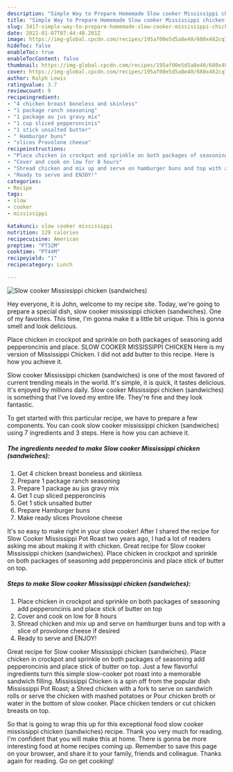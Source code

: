 ```yaml
---
description: "Simple Way to Prepare Homemade Slow cooker Mississippi chicken (sandwiches)"
title: "Simple Way to Prepare Homemade Slow cooker Mississippi chicken (sandwiches)"
slug: 3417-simple-way-to-prepare-homemade-slow-cooker-mississippi-chicken-sandwiches
date: 2022-01-07T07:44:48.201Z
image: https://img-global.cpcdn.com/recipes/195af00e5d5a8e40/680x482cq70/slow-cooker-mississippi-chicken-sandwiches-recipe-main-photo.jpg
hideToc: false
enableToc: true
enableTocContent: false
thumbnail: https://img-global.cpcdn.com/recipes/195af00e5d5a8e40/680x482cq70/slow-cooker-mississippi-chicken-sandwiches-recipe-main-photo.jpg
cover: https://img-global.cpcdn.com/recipes/195af00e5d5a8e40/680x482cq70/slow-cooker-mississippi-chicken-sandwiches-recipe-main-photo.jpg
author: Ralph Lewis
ratingvalue: 3.7
reviewcount: 9
recipeingredient:
- "4 chicken breast boneless and skinless"
- "1 package ranch seasoning"
- "1 package au jus gravy mix"
- "1 cup sliced pepperoncinis"
- "1 stick unsalted butter"
- " Hamburger buns"
- "slices Provolone cheese"
recipeinstructions:
- "Place chicken in crockpot and sprinkle on both packages of seasoning add pepperoncinis and place stick of butter on top"
- "Cover and cook on low for 8 hours"
- "Shread chicken and mix up and serve on hamburger buns and top with a slice of provolone cheese if desired"
- "Ready to serve and ENJOY!"
categories:
- Recipe
tags:
- slow
- cooker
- mississippi

katakunci: slow cooker mississippi 
nutrition: 129 calories
recipecuisine: American
preptime: "PT32M"
cooktime: "PT44M"
recipeyield: "1"
recipecategory: Lunch

---
```



![Slow cooker Mississippi chicken (sandwiches)](https://img-global.cpcdn.com/recipes/195af00e5d5a8e40/680x482cq70/slow-cooker-mississippi-chicken-sandwiches-recipe-main-photo.jpg)

Hey everyone, it is John, welcome to my recipe site. Today, we're going to prepare a special dish, slow cooker mississippi chicken (sandwiches). One of my favorites. This time, I'm gonna make it a little bit unique. This is gonna smell and look delicious.

Place chicken in crockpot and sprinkle on both packages of seasoning add pepperoncinis and place. SLOW COOKER MISSISSIPPI CHICKEN Here is my version of Mississippi Chicken. I did not add butter to this recipe. Here is how you achieve it.

Slow cooker Mississippi chicken (sandwiches) is one of the most favored of current trending meals in the world. It's simple, it is quick, it tastes delicious. It's enjoyed by millions daily. Slow cooker Mississippi chicken (sandwiches) is something that I've loved my entire life. They're fine and they look fantastic.


To get started with this particular recipe, we have to prepare a few components. You can cook slow cooker mississippi chicken (sandwiches) using 7 ingredients and 3 steps. Here is how you can achieve it.

<!--inarticleads1-->

##### The ingredients needed to make Slow cooker Mississippi chicken (sandwiches):

1. Get 4 chicken breast boneless and skinless
1. Prepare 1 package ranch seasoning
1. Prepare 1 package au jus gravy mix
1. Get 1 cup sliced pepperoncinis
1. Get 1 stick unsalted butter
1. Prepare  Hamburger buns
1. Make ready slices Provolone cheese


It&#39;s so easy to make right in your slow cooker! After I shared the recipe for Slow Cooker Mississippi Pot Roast two years ago, I had a lot of readers asking me about making it with chicken. Great recipe for Slow cooker Mississippi chicken (sandwiches). Place chicken in crockpot and sprinkle on both packages of seasoning add pepperoncinis and place stick of butter on top. 

<!--inarticleads2-->

##### Steps to make Slow cooker Mississippi chicken (sandwiches):

1. Place chicken in crockpot and sprinkle on both packages of seasoning add pepperoncinis and place stick of butter on top
1. Cover and cook on low for 8 hours
1. Shread chicken and mix up and serve on hamburger buns and top with a slice of provolone cheese if desired
1. Ready to serve and ENJOY!

Great recipe for Slow cooker Mississippi chicken (sandwiches). Place chicken in crockpot and sprinkle on both packages of seasoning add pepperoncinis and place stick of butter on top. Just a few flavorful ingredients turn this simple slow-cooker pot roast into a memorable sandwich filling. Mississippi Chicken is a spin off from the popular dish Mississippi Pot Roast; a Shred chicken with a fork to serve on sandwich rolls or serve the chicken with mashed potatoes or Pour chicken broth or water in the bottom of slow cooker. Place chicken tenders or cut chicken breasts on top. 

So that is going to wrap this up for this exceptional food slow cooker mississippi chicken (sandwiches) recipe. Thank you very much for reading. I'm confident that you will make this at home. There is gonna be more interesting food at home recipes coming up. Remember to save this page on your browser, and share it to your family, friends and colleague. Thanks again for reading. Go on get cooking!
